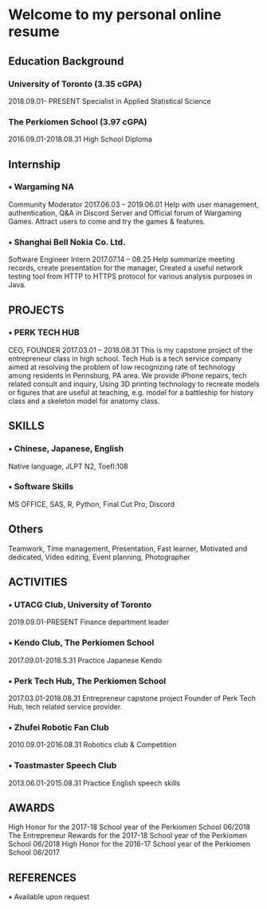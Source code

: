 # Welcome to my personal online resume



## Education Background

###	University of Toronto (3.35 cGPA)
2018.09.01- PRESENT   Specialist in Applied Statistical Science

###	The Perkiomen School (3.97 cGPA)
2016.09.01-2018.08.31    High School Diploma  

## Internship
### •	Wargaming NA 
Community Moderator 2017.06.03 – 2019.06.01
Help with user management, authentication, Q&A in Discord Server and Official forum of Wargaming Games. Attract users to come and try the games & features.

### •	Shanghai Bell Nokia Co. Ltd. 
Software Engineer Intern 2017.07.14 – 08.25
Help summarize meeting records, create presentation for the manager, Created a useful network testing tool from HTTP to HTTPS protocol for various analysis purposes in Java.

## PROJECTS
### •	PERK TECH HUB 
CEO, FOUNDER 2017.03.01 – 2018.08.31
This is my capstone project of the entrepreneur class in high school.  Tech Hub is a tech service company aimed at resolving the problem of low recognizing rate of technology among residents in Pennsburg, PA area. We provide iPhone repairs, tech related consult and inquiry, Using 3D printing technology to recreate models or figures that are useful at teaching, e.g. model for a battleship for history class and a skeleton model for anatomy class. 

## SKILLS
### •	Chinese, Japanese, English
Native language, JLPT N2, Toefl:108

### •	Software Skills
MS OFFICE, SAS, R, Python, Final Cut Pro, Discord 

## Others
Teamwork, Time management, Presentation, Fast learner, Motivated and dedicated, Video editing, Event planning, Photographer

## ACTIVITIES
### •	UTACG Club, University of Toronto
2019.09.01-PRESENT	Finance department leader
### •	Kendo Club, The Perkiomen School
2017.09.01-2018.5.31		Practice Japanese Kendo
### •	Perk Tech Hub, The Perkiomen School
2017.03.01-2018.08.31	Entrepreneur capstone project
				Founder of Perk Tech Hub, tech related service provider.
### •	Zhufei Robotic Fan Club
2010.09.01-2016.08.31	Robotics club & Competition 
### •	Toastmaster Speech Club
2013.06.01-2015.08.31	Practice English speech skills

## AWARDS
High Honor for the 2017-18 School year of the Perkiomen School 				 06/2018
The Entrepreneur Rewards for the 2017-18 School year of the Perkiomen School		 06/2018
High Honor for the 2016-17 School year of the Perkiomen School 				 06/2017

## REFERENCES
•	Available upon request

